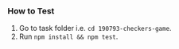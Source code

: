### How to Test

1. Go to task folder i.e. `cd 190793-checkers-game`.
2. Run `npm install && npm test`.
